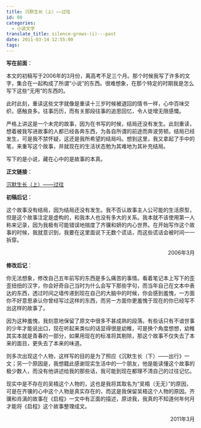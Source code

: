 ```yaml
---
title: 沉默生长（上）——过往
id: 80
categories:
  - 小说文字
translate_title: silence-grows-(i)---past
date: 2011-03-14 12:55:00
tags:
---
```


**写在前面**：

本文的初稿写于2006年的3月份，离高考不足三个月。那个时候我写了许多的文字，集合在一起构成了所谓“小说”的东西。很难想象，在那个特定的时期我是怎么写下这些“无用”的东西的。

此时此刻，重读这些文字就像是重读十三岁时候被退回的情书一样，心中百味交织，感触良多。往事历历，而有关那段往事的追思回忆，令人徒增无限感慨。

严格上讲这是一个未完的故事，因为在书写的时候，结局还没有发生。此刻重读，想着被我写进故事的人都已经各奔东西，为各自所谓的前途而奔波劳顿。结局已经发生，可是我不禁怀疑，这还是我所希望的结局吗。想到这里，我又拿起了手中的笔，来重写这个故事，并就现在的生活状态勉为其难地为其补充结局。

写下的是小说，藏在心中的是故事的本真。

**正文链接**：

[沉默生长（上）——过往](http://goo.gl/xAtoq)

**初稿后记**：

这个故事没有结局，因为结局还没有发生。我不否认故事主人公可能的生活原型，但是这个故事注定是虚构的，和我本人也没有多大的关系。我本就不该使用第一人称来记录，因为我极有可能错误地揣度了齐骥和妍的内心世界。在开始写作这个故事的时候，我就意识到，我要在这里面说下无数个谎话，而这些谎话会被时间一一拆穿。

<p align='right'>2006年3月<p>



**修改后记**：

你无法想象，修改自己五年前写的东西是多么痛苦的事情。看着笔记本上写下的歪歪扭扭的汉字，你会好奇自己当时为什么会写下那些字句，而当年自己在文本中表达的东西，透过时间之墙传递到现在自己的大脑中的时候，你会感到羞愧，一方面你不好意思承认你曾经写过这样的东西，而另一方面你更羞愧于现在的你已经写不出这样的故事了。

因为这种羞愧，我刻意地保留了原文中很多不甚成熟的段落。有些话只有不谙世事的少年才能说出口，现在听起来类似的话显得很是幼稚，可是换个角度想想，幼稚其实本就是青春的一部分，如果用现在的标准将其剔除，那这个故事不仅失去了本来的面目，更失去了本来的味道。

则多次出现这个人物，这样写的目的是为了照应《沉默生长（下）——出行》一文；另一个原因是，我想籍此感谢现实生活中的一个朋友，他是能读懂这个故事的极少数人，而没有他讲述给我的那些话，我可能到现在都理不清自己的过往记忆。

现实中是不存在的吴梧这个人物的，这也是我将其取名为“吴梧（无无）”的原因，可是在齐骥的心中这个人物是真实存在的，而这是我保留吴梧这个人物的原因。齐骥和肖漓的故事在《启程》一文中有正面的描述，原谅我，我真的不知道何年何月才能将《启程》这个故事整理成文。

<p align='right'>2011年3月<p>

